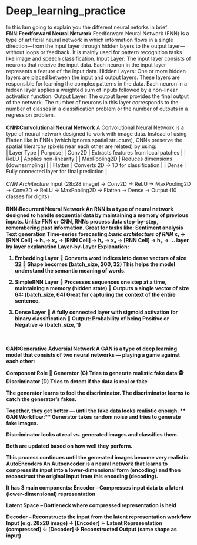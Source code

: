# Deep_learning_practice
In this Iam going to explain you the different neural netorks in brief<br>
<b>FNN:Feedforward Neural Network</b>
Feedforward Neural Network (FNN) is a type of artificial neural network in which information flows in a single direction—from the input layer through hidden layers to the output layer—without loops or feedback. It is mainly used for pattern recognition tasks like image and speech classification.
Input Layer: The input layer consists of neurons that receive the input data. Each neuron in the input layer represents a feature of the input data.
Hidden Layers: One or more hidden layers are placed between the input and output layers. These layers are responsible for learning the complex patterns in the data. Each neuron in a hidden layer applies a weighted sum of inputs followed by a non-linear activation function.
Output Layer: The output layer provides the final output of the network. The number of neurons in this layer corresponds to the number of classes in a classification problem or the number of outputs in a regression problem.<br><br>
<b>CNN:Convolutional Neural Network</b>
A Convolutional Neural Network is a type of neural network designed to work with image data. Instead of using Flatten like in FNNs (which ignores spatial structure), CNNs preserve the spatial hierarchy (pixels near each other are related) by using:<br>| Layer Type | Purpose|
| Conv2D      | Extracts features from local patches       |
| ReLU       | Applies non-linearity                      |
| MaxPooling2D | Reduces dimensions (downsampling)          |
| Flatten      | Converts 2D → 1D for classification        |
| Dense       | Fully connected layer for final prediction |<br><br>
<i>CNN Architecture</i>
Input (28x28 image)
 → Conv2D
 → ReLU
 → MaxPooling2D
 → Conv2D
 → ReLU
 → MaxPooling2D
 → Flatten
 → Dense
 → Output (10 classes for digits)
<br><br>
<b>RNN:Recurrent Neural Network<b>
An RNN is a type of neural network designed to handle sequential data by maintaining a memory of previous inputs.
Unlike FNN or CNN, RNNs process data step-by-step, remembering past information.
Great for tasks like:
Sentiment analysis
Text generation
Time-series forecasting
<i>basic architecture of RNN</i>
x₁ → [RNN Cell] → h₁ →
x₂ → [RNN Cell] → h₂ →
x₃ → [RNN Cell] → h₃ →
...
<b>layer by layer explanation</b>
 Layer-by-Layer Explanation:
1. Embedding Layer
🎯 Converts word indices into dense vectors of size 32
📐 Shape becomes (batch_size, 200, 32)
This helps the model understand the semantic meaning of words.

2. SimpleRNN Layer
🔁 Processes sequences one step at a time, maintaining a memory (hidden state)
📐 Outputs a single vector of size 64: (batch_size, 64)
Great for capturing the context of the entire sentence.

3. Dense Layer
🎯 A fully connected layer with sigmoid activation for binary classification
📐 Output: Probability of being Positive or Negative → (batch_size, 1)
<br>
<br>
<b>GAN:Generative Adversial Network</b>
A GAN is a type of deep learning model that consists of two neural networks — playing a game against each other:

Component	Role
🎨 Generator (G)	Tries to generate realistic fake data
🕵️ Discriminator (D)	Tries to detect if the data is real or fake

The generator learns to fool the discriminator.
The discriminator learns to catch the generator’s fakes.

Together, they get better — until the fake data looks realistic enough.
** GAN Workflow:**
Generator takes random noise and tries to generate fake images.

Discriminator looks at real vs. generated images and classifies them.

Both are updated based on how well they perform.

This process continues until the generated images become very realistic.
**AutoEncoders**
An Autoencoder is a neural network that learns to compress its input into a lower-dimensional form (encoding) and then reconstruct the original input from this encoding (decoding).

It has 3 main components:
Encoder – Compresses input data to a latent (lower-dimensional) representation

Latent Space – Bottleneck where compressed representation is held

Decoder – Reconstructs the input from the latent representation
**workflow**
Input (e.g. 28x28 image)
     ↓
[Encoder]
     ↓
Latent Representation (compressed)
     ↓
[Decoder]
     ↓
Reconstructed Output (same shape as input)

